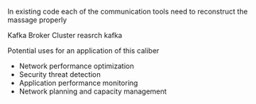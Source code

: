 In existing code
each of the communication tools need to reconstruct the massage properly

Kafka Broker Cluster
reasrch kafka

Potential uses for an application of this caliber
- Network performance optimization
- Security threat detection
- Application performance monitoring
- Network planning and capacity management
